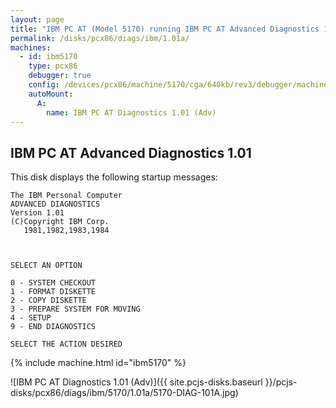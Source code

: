 ```yaml
---
layout: page
title: "IBM PC AT (Model 5170) running IBM PC AT Advanced Diagnostics 1.01"
permalink: /disks/pcx86/diags/ibm/1.01a/
machines:
  - id: ibm5170
    type: pcx86
    debugger: true
    config: /devices/pcx86/machine/5170/cga/640kb/rev3/debugger/machine.xml
    autoMount:
      A:
        name: IBM PC AT Diagnostics 1.01 (Adv)
---
```


IBM PC AT Advanced Diagnostics 1.01
-----------------------------------

This disk displays the following startup messages:

    The IBM Personal Computer                                                       
    ADVANCED DIAGNOSTICS                                                            
    Version 1.01                                                                    
    (C)Copyright IBM Corp.                                                          
       1981,1982,1983,1984                                                          
                                                                                    
                                                                                    
                                                                                    
    SELECT AN OPTION                                                                
                                                                                    
    0 - SYSTEM CHECKOUT                                                             
    1 - FORMAT DISKETTE                                                             
    2 - COPY DISKETTE                                                               
    3 - PREPARE SYSTEM FOR MOVING                                                   
    4 - SETUP                                                                       
    9 - END DIAGNOSTICS                                                             
                                                                                    
    SELECT THE ACTION DESIRED                                                       

{% include machine.html id="ibm5170" %}

![IBM PC AT Diagnostics 1.01 (Adv)]({{ site.pcjs-disks.baseurl }}/pcjs-disks/pcx86/diags/ibm/5170/1.01a/5170-DIAG-101A.jpg)
